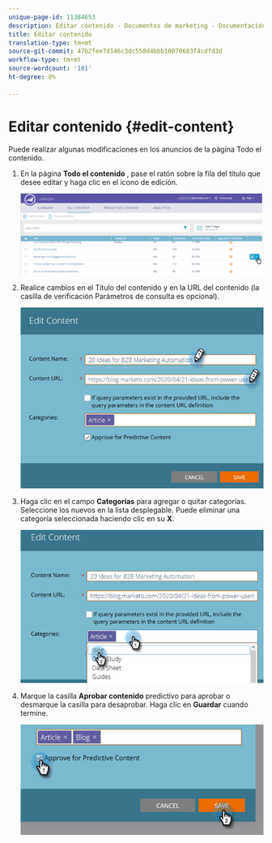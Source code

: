 ```yaml
---
unique-page-id: 11384653
description: Editar contenido - Documentos de marketing - Documentación del producto
title: Editar contenido
translation-type: tm+mt
source-git-commit: 47b2fee7d146c3dc558d4bbb10070683f4cdfd3d
workflow-type: tm+mt
source-wordcount: '101'
ht-degree: 0%

---
```



# Editar contenido {#edit-content}

Puede realizar algunas modificaciones en los anuncios de la página Todo el contenido.

1. En la página **Todo el contenido** , pase el ratón sobre la fila del título que desee editar y haga clic en el icono de edición.

   ![](assets/image2017-10-3-9-3a8-3a1.png)

1. Realice cambios en el Título del contenido y en la URL del contenido (la casilla de verificación Parámetros de consulta es opcional).

   ![](assets/edit-content-2.png)

1. Haga clic en el campo **Categorías** para agregar o quitar categorías. Seleccione los nuevos en la lista desplegable. Puede eliminar una categoría seleccionada haciendo clic en su **X**.

   ![](assets/edit-content-3.png)

1. Marque la casilla **Aprobar contenido** predictivo para aprobar o desmarque la casilla para desaprobar. Haga clic en **Guardar** cuando termine.

   ![](assets/edit-content-4.png)

